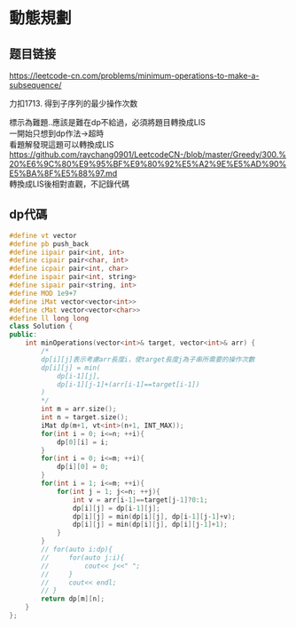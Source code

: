 # 動態規劃

## 题目链接

https://leetcode-cn.com/problems/minimum-operations-to-make-a-subsequence/

力扣1713. 得到子序列的最少操作次数

標示為難題..應該是難在dp不給過，必須將題目轉換成LIS     
一開始只想到dp作法->超時    
看題解發現這題可以轉換成LIS     
https://github.com/raychang0901/LeetcodeCN-/blob/master/Greedy/300.%20%E6%9C%80%E9%95%BF%E9%80%92%E5%A2%9E%E5%AD%90%E5%BA%8F%E5%88%97.md     
轉換成LIS後相對直觀，不記錄代碼     

dp代碼
---------------------------------------

```cpp
#define vt vector
#define pb push_back
#define iipair pair<int, int>
#define cipair pair<char, int>
#define icpair pair<int, char>
#define ispair pair<int, string>
#define sipair pair<string, int>
#define MOD 1e9+7
#define iMat vector<vector<int>>
#define cMat vector<vector<char>>
#define ll long long
class Solution {
public:
    int minOperations(vector<int>& target, vector<int>& arr) {
        /*
        dp[i][j]表示考慮arr長度i，使target長度j為子串所需要的操作次數
        dp[i][j] = min(
            dp[i-1][j],
            dp[i-1][j-1]+(arr[i-1]==target[i-1])
        )
        */
        int m = arr.size();
        int n = target.size();
        iMat dp(m+1, vt<int>(n+1, INT_MAX));
        for(int i = 0; i<=n; ++i){
            dp[0][i] = i;
        }
        for(int i = 0; i<=m; ++i){
            dp[i][0] = 0;
        }
        for(int i = 1; i<=m; ++i){
            for(int j = 1; j<=n; ++j){
                int v = arr[i-1]==target[j-1]?0:1;
                dp[i][j] = dp[i-1][j];
                dp[i][j] = min(dp[i][j], dp[i-1][j-1]+v);
                dp[i][j] = min(dp[i][j], dp[i][j-1]+1);
            }
        }
        // for(auto i:dp){
        //     for(auto j:i){
        //         cout<< j<<" ";
        //     }
        //     cout<< endl;
        // }
        return dp[m][n];
    }
};
```
